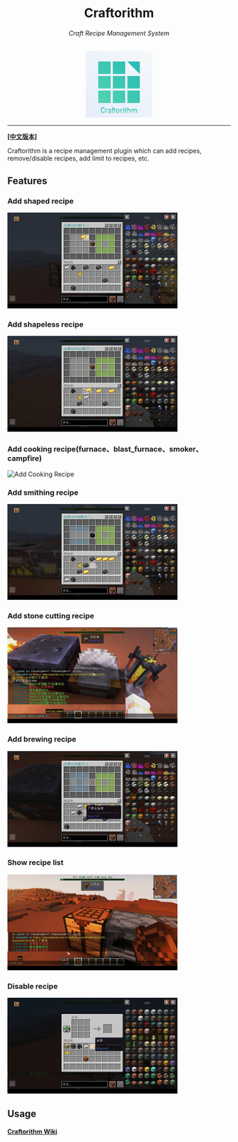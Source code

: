 <div align="center">
<h1>Craftorithm</h1>
<h6>Craft Recipe Management System</h6>

<img src="imgs/craftorithm.png" width=150 height=150 alt="Craftorithm">
</div>

----

[**[中文版本]**](https://github.com/YufiriaMazenta/Craftorithm/blob/master/README-CN.md)

Craftorithm is a recipe management plugin which can add recipes, remove/disable recipes, add limit to recipes, etc.

## Features

### Add shaped recipe

![Add Shaped Recipe](imgs/shaped.gif)

### Add shapeless recipe

![Add Shapeless Recipe](imgs/shapeless.gif)

### Add cooking recipe(furnace、blast_furnace、smoker、campfire)

![Add Cooking Recipe](imgs/cooking.gif)

### Add smithing recipe

![Add Smithing Recipe](imgs/smithing.gif)

### Add stone cutting recipe

![Add Stone Cutting Recipe](imgs/stone_cutting.gif)

### Add brewing recipe

![Add Brewing Recipe](imgs/potion.gif)

### Show recipe list

![Show Recipe List](imgs/recipe_list.gif)

### Disable recipe

![Disable recipe](imgs/disable_recipe.gif)

## Usage
#### [Craftorithm Wiki](https://yufiriamazenta.gitbook.io/craftorithm-wiki/)

